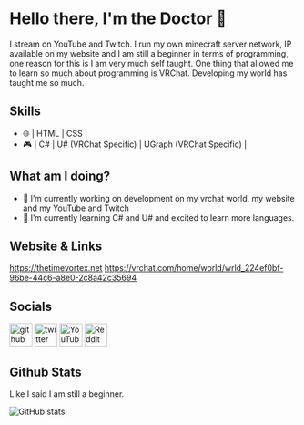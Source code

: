 # Hello there, I'm the Doctor 👋

I stream on YouTube and Twitch. I run my own minecraft server network, IP available on my website and I am still a beginner in terms of programming, one reason for this is I am very much self taught. One thing that allowed me to learn so much about programming is VRChat. Developing my world has taught me so much.

## Skills
- 🌐 | HTML | CSS |
- 🎮 | C# | U# (VRChat Specific) | UGraph (VRChat Specific) |
## What am I doing?
- 🔭 I’m currently working on development on my vrchat world, my website and my YouTube and Twitch 
- 🌱 I’m currently learning C# and U# and excited to learn more languages.

## Website & Links
https://thetimevortex.net
https://vrchat.com/home/world/wrld_224ef0bf-96be-44c6-a8e0-2c8a42c35694

## Socials

[<img src='https://cdn.jsdelivr.net/npm/simple-icons@3.0.1/icons/github.svg' alt='github' height='40'>](https://github.com/TheDoctor121027)  [<img src='https://cdn.jsdelivr.net/npm/simple-icons@3.0.1/icons/twitter.svg' alt='twitter' height='40'>](https://twitter.com/@TheDoctorTTV)  [<img src='https://cdn.jsdelivr.net/npm/simple-icons@3.0.1/icons/youtube.svg' alt='YouTube' height='40'>](https://www.youtube.com/channel/@thedoctorttv)  [<img src='https://cdn.jsdelivr.net/npm/simple-icons@3.0.1/icons/reddit.svg' alt='Reddit' height='40'>](https://www.reddit.com/user/TheDoctor_121027)  

## Github Stats
Like I said I am still a beginner.

![GitHub stats](https://github-readme-stats.vercel.app/api?username=TheDoctor121027&show_icons=true)  

